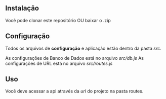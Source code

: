 ## Instalação
Você pode clonar este repositório OU baixar o .zip


## Configuração
Todos os arquivos de **configuração** e aplicação estão dentro da pasta *src*.

As configurações de Banco de Dados está no arquivo *src/db.js*
As configurações de URL está no arquivo *src/routes.js*

## Uso
Você deve acessar a api através da *url* do projeto na pasta routes.
